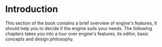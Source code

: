 # Introduction

This section of the book contains a brief overview of engine's features, it should help you to decide if the engine suits
your needs. The following chapters takes you into a tour over engine's features, its editor, basic concepts and design philosophy.